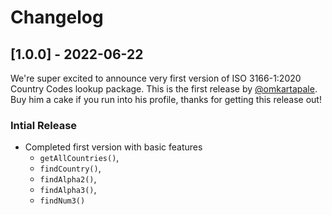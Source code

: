 # Changelog

## [1.0.0] - 2022-06-22

We're super excited to announce very first version of ISO 3166-1:2020 Country Codes lookup package.
This is the first release by [@omkartapale](https://github.com/omkartapale). Buy him a cake if you run into his profile, thanks for getting this release out!

### Intial Release
- Completed first version with basic features
  - `getAllCountries()`,
  - `findCountry()`,
  - `findAlpha2()`,
  - `findAlpha3()`,
  - `findNum3()`
